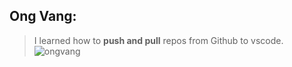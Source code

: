 ## Ong Vang:  
>I learned how to **push and pull** repos from Github to vscode. 
![ongvang](https://images.app.goo.gl/Y3HYpbBypP45UUGR7)

